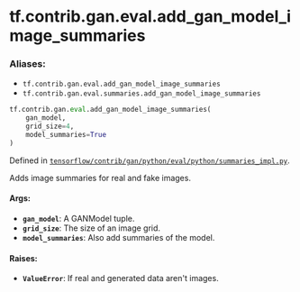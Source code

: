 <div itemscope itemtype="http://developers.google.com/ReferenceObject">
<meta itemprop="name" content="tf.contrib.gan.eval.add_gan_model_image_summaries" />
</div>

# tf.contrib.gan.eval.add_gan_model_image_summaries

### Aliases:

* `tf.contrib.gan.eval.add_gan_model_image_summaries`
* `tf.contrib.gan.eval.summaries.add_gan_model_image_summaries`

``` python
tf.contrib.gan.eval.add_gan_model_image_summaries(
    gan_model,
    grid_size=4,
    model_summaries=True
)
```



Defined in [`tensorflow/contrib/gan/python/eval/python/summaries_impl.py`](https://www.tensorflow.org/code/tensorflow/contrib/gan/python/eval/python/summaries_impl.py).

Adds image summaries for real and fake images.

#### Args:

* <b>`gan_model`</b>: A GANModel tuple.
* <b>`grid_size`</b>: The size of an image grid.
* <b>`model_summaries`</b>: Also add summaries of the model.


#### Raises:

* <b>`ValueError`</b>: If real and generated data aren't images.